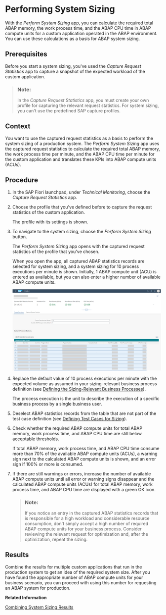 <!-- loio95bc2c1346434032bf79866243cae5a3 -->

# Performing System Sizing

With the *Perform System Sizing* app, you can calculate the required total ABAP memory, the work process time, and the ABAP CPU time in ABAP compute units for a custom application operated in the ABAP environment. You can use these calculations as a basis for ABAP system sizing.



<a name="loio95bc2c1346434032bf79866243cae5a3__prereq_qmx_2qp_sqb"/>

## Prerequisites

Before you start a system sizing, you've used the *Capture Request Statistics* app to capture a snapshot of the expected workload of the custom application.

> ### Note:  
> In the *Capture Request Statistics* app, you must create your own profile for capturing the relevant request statistics. For system sizing, you can't use the predefined SAP capture profiles.



## Context

You want to use the captured request statistics as a basis to perform the system sizing of a production system. The *Perform System Sizing* app uses the captured request statistics to calculate the required total ABAP memory, the work process time per minute, and the ABAP CPU time per minute for the custom application and translates these KPIs into ABAP compute units \(ACUs\).



## Procedure

1.  In the SAP Fiori launchpad, under *Technical Monitoring*, choose the *Capture Request Statistics* app.

2.  Choose the profile that you've defined before to capture the request statistics of the custom application.

    The profile with its settings is shown.

3.  To navigate to the system sizing, choose the *Perform System Sizing* button.

    The *Perform System Sizing* app opens with the captured request statistics of the profile that you've chosen.

    When you open the app, all captured ABAP statistics records are selected for system sizing, and a system sizing for 10 process executions per minute is shown. Initially, 1 ABAP compute unit \(ACU\) is entered as available, but you can also enter a higher number of available ABAP compute units.

    ![](images/Perform_System_Sizing_App_9b12fe9.png)

4.  Replace the default value of 10 process executions per minute with the expected volume as assumed in your sizing-relevant business process definition \(see [Defining the Sizing-Relevant Business Processes](defining-the-sizing-relevant-business-processes-4c482a9.md)\).

    The process execution is the unit to describe the execution of a specific business process by a single business user.

5.  Deselect ABAP statistics records from the table that are not part of the test case definition \(see [Defining Test Cases for Sizing](defining-test-cases-for-sizing-0e95d18.md)\).

6.  Check whether the required ABAP compute units for total ABAP memory, work process time, and ABAP CPU time are still below acceptable thresholds.

    If total ABAP memory, work process time, and ABAP CPU time consume more than 70% of the available ABAP compute units \(ACUs\), a warning sign next to the calculated ABAP compute units is shown, and an error sign if 100% or more is consumed.

7.  If there are still warnings or errors, increase the number of available ABAP compute units until all error or warning signs disappear and the calculated ABAP compute units \(ACUs\) for total ABAP memory, work process time, and ABAP CPU time are displayed with a green OK icon.

    > ### Note:  
    > If you notice an entry in the captured ABAP statistics records that is responsible for a high workload and considerable resource consumption, don't simply accept a high number of required ABAP compute units for your business process. Consider reviewing the relevant request for optimization and, after the optimization, repeat the sizing.




<a name="loio95bc2c1346434032bf79866243cae5a3__result_zzs_51q_sqb"/>

## Results

Combine the results for multiple custom applications that run in the production system to get an idea of the required system size. After you have found the appropriate number of ABAP compute units for your business scenario, you can proceed with using this number for requesting an ABAP system for production.

**Related Information**  


[Combining System Sizing Results](combining-system-sizing-results-c9565cb.md "After performing a system sizing for each business process, combine the results for multiple custom applications that should run in the production system to get an idea of its required system size.")

